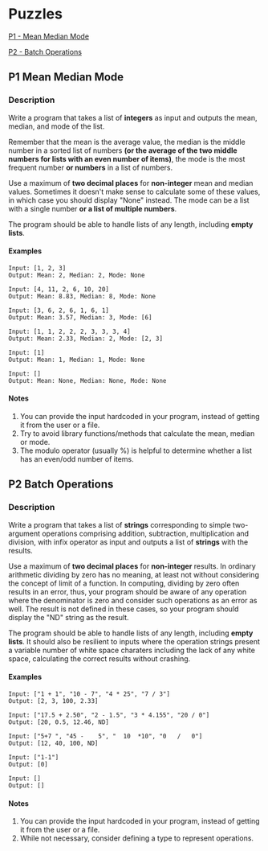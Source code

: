 # Puzzles

[P1 - Mean Median Mode](#p1-mean-median-mode)

[P2 - Batch Operations](#p2-batch-operations)

## P1 Mean Median Mode

### Description

Write a program that takes a list of **integers** as input and outputs the mean, median, and mode of the list.

Remember that the mean is the average value, the median is the middle number in a sorted list of numbers **(or the average of the two middle numbers for lists with an even number of items)**, the mode is the most frequent number **or numbers** in a list of numbers.

Use a maximum of **two decimal places** for **non-integer** mean and median values. Sometimes it doesn't make sense to calculate some of these values, in which case you should display "None" instead. The mode can be a list with a single number **or a list of multiple numbers**.

The program should be able to handle lists of any length, including **empty lists**.

#### Examples

```
Input: [1, 2, 3]
Output: Mean: 2, Median: 2, Mode: None
```
```
Input: [4, 11, 2, 6, 10, 20]
Output: Mean: 8.83, Median: 8, Mode: None
```
```
Input: [3, 6, 2, 6, 1, 6, 1]
Output: Mean: 3.57, Median: 3, Mode: [6]
```
```
Input: [1, 1, 2, 2, 2, 3, 3, 3, 4]
Output: Mean: 2.33, Median: 2, Mode: [2, 3]
```
```
Input: [1]
Output: Mean: 1, Median: 1, Mode: None
```
```
Input: []
Output: Mean: None, Median: None, Mode: None
```

#### Notes

1. You can provide the input hardcoded in your program, instead of getting it from the user or a file.
2. Try to avoid library functions/methods that calculate the mean, median or mode.
3. The modulo operator (usually %) is helpful to determine whether a list has an even/odd number of items.


## P2 Batch Operations

### Description

Write a program that takes a list of **strings** corresponding to simple two-argument operations comprising addition, subtraction, multiplication and division, with infix operator as input and outputs a list of **strings** with the results.

Use a maximum of **two decimal places** for **non-integer** results. In ordinary arithmetic dividing by zero has no meaning, at least not without considering the concept of limit of a function. In computing, dividing by zero often results in an error, thus, your program should be aware of any operation where the denominator is zero and consider such operations as an error as well. The result is not defined in these cases, so your program should display the "ND" string as the result.

The program should be able to handle lists of any length, including **empty lists**. It should also be resilient to inputs where the operation strings present a variable number of white space charaters including the lack of any white space, calculating the correct results without crashing.

#### Examples

```
Input: ["1 + 1", "10 - 7", "4 * 25", "7 / 3"]
Output: [2, 3, 100, 2.33]
```
```
Input: ["17.5 + 2.50", "2 - 1.5", "3 * 4.155", "20 / 0"]
Output: [20, 0.5, 12.46, ND]
```
```
Input: ["5+7 ", "45 -    5", "  10  *10", "0   /   0"]
Output: [12, 40, 100, ND]
```
```
Input: ["1-1"]
Output: [0]
```
```
Input: []
Output: []
```

#### Notes

1. You can provide the input hardcoded in your program, instead of getting it from the user or a file.
2. While not necessary, consider defining a type to represent operations.